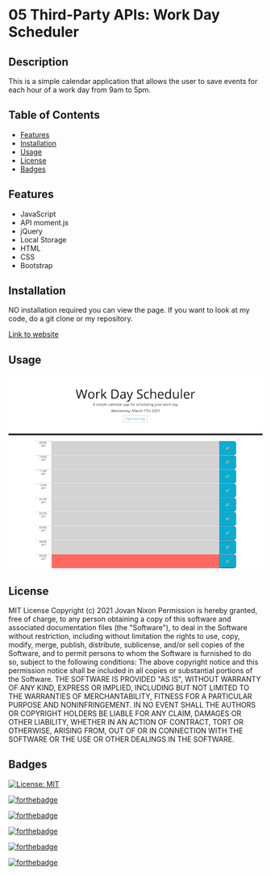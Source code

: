 # 05 Third-Party APIs: Work Day Scheduler

## Description 

This is a simple calendar application that allows the user to save events for each hour of a work day from 9am to 5pm.




## Table of Contents
* [Features](#Features)
* [Installation](#installation)
* [Usage](#usage)
* [License](#license)
* [Badges](#Badges)

## Features
- JavaScript
- API moment.js
- jQuery
- Local Storage
- HTML 
- CSS
- Bootstrap



## Installation 

NO installation required you can view the page. If you want to look at my code, do a git clone or my repository. 

[Link to website](https://jmnfire.github.io/05-Third-Party-APIs-Work-Day-Scheduler/)

## Usage

![screenshot](assets/images/screencapture-file-Users-JovanNixon-Desktop-Homework-05-Third-Party-APIs-Work-Day-Scheduler-index-html-2021-03-17-17_56_35.png)


## License 

MIT License
Copyright (c) 2021 Jovan Nixon
Permission is hereby granted, free of charge, to any person obtaining a copy
of this software and associated documentation files (the "Software"), to deal
in the Software without restriction, including without limitation the rights
to use, copy, modify, merge, publish, distribute, sublicense, and/or sell
copies of the Software, and to permit persons to whom the Software is
furnished to do so, subject to the following conditions:
The above copyright notice and this permission notice shall be included in all
copies or substantial portions of the Software.
THE SOFTWARE IS PROVIDED "AS IS", WITHOUT WARRANTY OF ANY KIND, EXPRESS OR
IMPLIED, INCLUDING BUT NOT LIMITED TO THE WARRANTIES OF MERCHANTABILITY,
FITNESS FOR A PARTICULAR PURPOSE AND NONINFRINGEMENT. IN NO EVENT SHALL THE
AUTHORS OR COPYRIGHT HOLDERS BE LIABLE FOR ANY CLAIM, DAMAGES OR OTHER
LIABILITY, WHETHER IN AN ACTION OF CONTRACT, TORT OR OTHERWISE, ARISING FROM,
OUT OF OR IN CONNECTION WITH THE SOFTWARE OR THE USE OR OTHER DEALINGS IN THE
SOFTWARE.

## Badges

[![License: MIT](https://img.shields.io/badge/License-MIT-yellow.svg)](https://opensource.org/licenses/MIT)

[![forthebadge](https://forthebadge.com/images/badges/built-with-love.svg)](https://forthebadge.com)

[![forthebadge](https://forthebadge.com/images/badges/made-with-crayons.svg)](https://forthebadge.com)

[![forthebadge](https://forthebadge.com/images/badges/winter-is-coming.svg)](https://forthebadge.com)

[![forthebadge](https://forthebadge.com/images/badges/uses-html.svg)](https://forthebadge.com)

[![forthebadge](https://forthebadge.com/images/badges/made-with-javascript.svg)](https://forthebadge.com)
